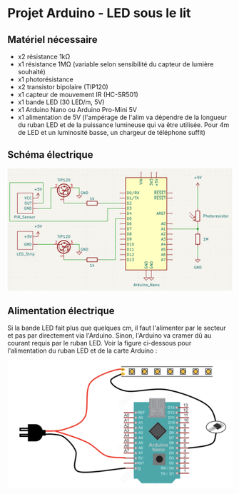 # Projet Arduino - LED sous le lit
 ## Matériel nécessaire
 * x2 résistance 1kΩ
 * x1 résistance 1MΩ (variable selon sensibilité du capteur de lumière souhaité)
 * x1 photorésistance
 * x2 transistor bipolaire (TIP120)
 * x1 capteur de mouvement IR (HC-SR501)
 * x1 bande LED (30 LED/m, 5V)
 * x1 Arduino Nano ou Arduino Pro-Mini 5V
 * x1 alimentation de 5V (l'ampérage de l'alim va dépendre de la longueur du ruban LED et de la puissance lumineuse qui va être utilisée. Pour 4m de LED et un luminosité basse, un chargeur de téléphone suffit)

## Schéma électrique
<p align="center"><img src="/Schematic projet.png">

## Alimentation électrique
Si la bande LED fait plus que quelques cm, il faut l'alimenter par le secteur et pas par directement via l'Arduino. Sinon, l'Arduino va cramer dû au courant requis par le ruban LED.
Voir la figure ci-dessous pour l'alimentation du ruban LED et de la carte Arduino :

<p align="center"><img src="/Dessin branchement LED.png">


